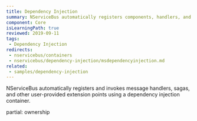 ```yaml
---
title: Dependency Injection
summary: NServiceBus automatically registers components, handlers, and sagas.
component: Core
isLearningPath: true
reviewed: 2019-09-11
tags:
 - Dependency Injection
redirects:
 - nservicebus/containers
 - nservicebus/dependency-injection/msdependencyinjection.md
related:
 - samples/dependency-injection
---
```

NServiceBus automatically registers and invokes message handlers, sagas, and other user-provided extension points using a dependency injection container.

partial: ownership
